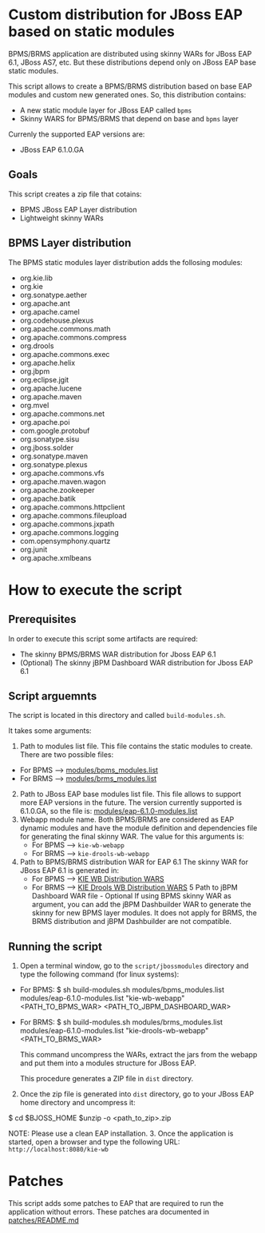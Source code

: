 Custom distribution for JBoss EAP based on static modules
==========================================================

BPMS/BRMS application are distributed using skinny WARs for JBoss EAP 6.1, JBoss AS7, etc. But these distributions depend only on JBoss EAP base static modules.

This script allows to create a BPMS/BRMS distribution based on base EAP modules and custom new generated ones. So, this distribution contains:
* A new static module layer for JBoss EAP called <code>bpms</code>
* Skinny WARS for BPMS/BRMS that depend on base and <code>bpms</code> layer

Currenly the supported EAP versions are:
* JBoss EAP 6.1.0.GA

Goals
-----

This script creates a zip file that cotains:
* BPMS JBoss EAP Layer distribution
* Lightweight skinny WARs

BPMS Layer distribution
-----------------------

The BPMS static modules layer distribution adds the follosing modules:

* org.kie.lib
* org.kie
* org.sonatype.aether
* org.apache.ant
* org.apache.camel
* org.codehouse.plexus
* org.apache.commons.math
* org.apache.commons.compress
* org.drools
* org.apache.commons.exec
* org.apache.helix
* org.jbpm
* org.eclipse.jgit
* org.apache.lucene
* org.apache.maven
* org.mvel
* org.apache.commons.net
* org.apache.poi
* com.google.protobuf
* org.sonatype.sisu
* org.jboss.solder
* org.sonatype.maven
* org.sonatype.plexus
* org.apache.commons.vfs
* org.apache.maven.wagon
* org.apache.zookeeper
* org.apache.batik
* org.apache.commons.httpclient
* org.apache.commons.fileupload
* org.apache.commons.jxpath
* org.apache.commons.logging
* com.opensymphony.quartz
* org.junit
* org.apache.xmlbeans


How to execute the script
=========================

Prerequisites
-------------

In order to execute this script some artifacts are required:

* The skinny BPMS/BRMS WAR distribution for Jboss EAP 6.1
* (Optional) The skinny jBPM Dashboard WAR distribution for Jboss EAP 6.1

Script arguemnts
----------------

The script is located in this directory and called <code>build-modules.sh</code>.

It takes some arguments:

1. Path to modules list file.
  This file contains the static modules to create. There are two possible files:
  - For BPMS --> [modules/bpms_modules.list](https://github.com/droolsjbpm/droolsjbpm-build-bootstrap/blob/master/script/jbossmodules/modules/bpms_modules.list)
  - For BRMS --> [modules/brms_modules.list](https://github.com/droolsjbpm/droolsjbpm-build-bootstrap/blob/master/script/jbossmodules/modules/brms_modules.list)
2. Path to JBoss EAP base modules list file.
  This file allows to support more EAP versions in the future.
  The version currently supported is 6.1.0.GA, so the file is: [modules/eap-6.1.0-modules.list](https://github.com/droolsjbpm/droolsjbpm-build-bootstrap/blob/master/script/jbossmodules/modules/eap-6.1.0-modules.list)
3. Webapp module name.
  Both BPMS/BRMS are considered as EAP dynamic modules and have the module definition and dependencies file for generating the final skinny WAR.
  The value for this arguments is:
   - For BPMS --> <code>kie-wb-webapp</code>
   - For BRMS --> <code>kie-drools-wb-webapp</code>
4. Path to BPMS/BRMS distribution WAR for EAP 6.1
  The skinny WAR for JBoss EAP 6.1 is generated in:
   - For BPMS --> [KIE WB Distribution WARS](https://github.com/droolsjbpm/kie-wb-distributions/tree/master/kie-drools-wb/kie-drools-wb-distribution-wars)
   - For BRMS --> [KIE Drools WB Distribution WARS](https://github.com/droolsjbpm/kie-wb-distributions/tree/master/kie-wb/kie-wb-distribution-wars)
5 Path to jBPM Dashboard WAR file - Optional
  If using BPMS skinny WAR as argument, you can add the jBPM Dashbuilder WAR to generate the skinny for new BPMS layer modules.
  It does not apply for BRMS, the BRMS distribution and jBPM Dashbuilder are not compatible.

Running the script
------------------
1. Open a terminal window, go to the <code>script/jbossmodules</code> directory and type the following command (for linux systems):
- For BPMS:
    $ sh build-modules.sh modules/bpms_modules.list modules/eap-6.1.0-modules.list "kie-wb-webapp" <PATH_TO_BPMS_WAR> <PATH_TO_JBPM_DASHBOARD_WAR>
- For BRMS:
    $ sh build-modules.sh modules/brms_modules.list modules/eap-6.1.0-modules.list "kie-drools-wb-webapp" <PATH_TO_BRMS_WAR>

  This command uncompress the WARs, extract the jars from the webapp and put them into a modules structure for JBoss EAP.

  This procedure generates a ZIP file in <code>dist</code> directory.

2. Once the zip file is generated into <code>dist</code> directory, go to your JBoss EAP home directory and uncompress it:

  $ cd $BJOSS_HOME
  $unzip -o <path_to_zip>.zip

  NOTE: Please use a clean EAP installation.
3. Once the application is started, open a browser and type the following URL:
    <code>http://localhost:8080/kie-wb</code>

Patches
=======
This script adds some patches to EAP that are required to run the application without errors.
These patches ara documented in [patches/README.md](https://github.com/droolsjbpm/droolsjbpm-build-bootstrap/blob/master/script/jbossmodules/patches/README.md)



